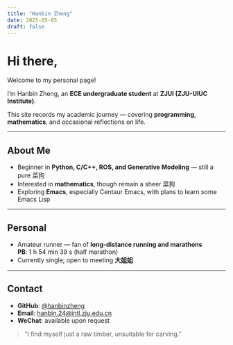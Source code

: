 ```yaml
---
title: "Hanbin Zheng"
date: 2025-05-05
draft: false
---
```


# Hi there,

Welcome to my personal page!  

I’m Hanbin Zheng, an **ECE undergraduate student** at **ZJUI (ZJU-UIUC Institute)**.  

This site records my academic journey — covering **programming**, **mathematics**, and occasional reflections on life.  

---

## About Me

- Beginner in **Python, C/C++, ROS, and Generative Modeling** — still a pure 菜狗  
- Interested in **mathematics**, though remain a sheer 菜狗  
- Exploring **Emacs**, especially Centaur Emacs, with plans to learn some Emacs Lisp  

---

## Personal

- Amateur runner — fan of **long-distance running and marathons**  
  **PB**: 1 h 54 min 39 s (half marathon)  
- Currently single; open to meeting **大姐姐**  

---

## Contact

- **GitHub**: [@hanbinzheng](https://github.com/hanbinzheng)  
- **Email**: hanbin.24@intl.zju.edu.cn  
- **WeChat**: available upon request  

> “I find myself just a raw timber, unsuitable for carving.”

